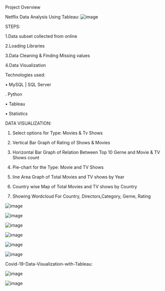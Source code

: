 
Project Overview

Netflix Data Analysis Using Tableau:
![image](https://user-images.githubusercontent.com/105827291/231644129-77540fc8-3529-467e-b6df-95546972380f.png)

 STEPS:
 
 1.Data subset collected from online
 
 2.Loading Libraries
 
 3.Data Cleaning & Finding Missing values
 
 4.Data Visualization
 
Technologies used:

•	MySQL | SQL Server

. Python

•	Tableau

•	Statistics


DATA VISUALIZATION:
1) Select options for Type: Movies & Tv Shows

2) Vertical Bar Graph of Rating of Shows & Movies

3) Horizontal Bar Graph of Relation Between Top 10 Gerne and Movie & TV Shows count

4) Pie-chart for the Type: Movie and TV Shows

5) line Area Graph of Total Movies and TV shows by Year

6) Country wise Map of Total Movies and TV shows by Country

7) Showing Wordcloud For Country, Directors,Category, Gerne, Rating


![image](https://user-images.githubusercontent.com/105827291/231643414-de18ea9f-6dba-4e90-9306-4e8fe05a5d5f.png)

![image](https://user-images.githubusercontent.com/105827291/231643507-6039c3b7-7456-4dd5-b45a-cb12622c45a7.png)

![image](https://user-images.githubusercontent.com/105827291/231643578-51039bc4-5200-4a7a-8df4-962a7d31fe01.png)

![image](https://user-images.githubusercontent.com/105827291/231643619-d2b36a92-f6b2-4414-b10b-9306296b27c0.png)

![image](https://user-images.githubusercontent.com/105827291/231643809-2188c4e7-105d-4547-b848-43cb6c1c522c.png)

![image](https://user-images.githubusercontent.com/105827291/231643897-09f9d0e3-b3b3-4a25-886b-ea94d42557e8.png)


Covid-19-Data-Visualization-with-Tableau:

![image](https://user-images.githubusercontent.com/105827291/231932073-79a66586-f0c2-4f79-b469-2828579cce3e.png)

![image](https://user-images.githubusercontent.com/105827291/231932206-53615979-7623-4621-97bf-675ca32ce03d.png)






